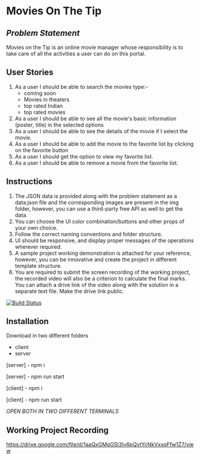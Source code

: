 # Movies On The Tip 
## _Problem Statement_

Movies on the Tip is an online movie manager whose responsibility is to take care of all the activities a user can do on this portal. 

## User Stories
1. As a user I should be able to search the movies type:-
    - coming soon
    - Movies in theaters
    - top rated Indian
    - top rated movies
2. As a user I should be able to see all the movie's basic information (poster, title) in the selected options
3. As a user I should be able to see the details of the movie if I select the movie.
4. As a user I should be able to add the movie to the favorite list by clicking on the favorite button
5. As a user I should get the option to view my favorite list.
6. As a user I should be able to remove a movie from the favorite list.
## Instructions
1. The JSON data is provided along with the problem statement as a data.json file and the corresponding images are present in the img folder, however, you can use a third-party free API as well to get the data.
2. You can choose the UI color combination/buttons and other props of your own choice.
3. Follow the correct naming conventions and folder structure.
4. UI should be responsive, and display proper messages of the operations wherever required.
5. A sample project working demonstration is attached for your reference, however, you can be innovative and create the project in different template structure.
6. You are required to submit the screen recording of the working project, the recorded video will also be a criterion to calculate the final marks. You can attach a drive link of the video along with the solution in a separate text file. Make the drive link public. 


[![Build Status](https://travis-ci.org/joemccann/dillinger.svg?branch=master)](https://travis-ci.org/joemccann/dillinger)

## Installation
Download in two different folders
- client
- server

[server] - npm i

[server] - npm run start

[client] - npm i

[client] - npm run start

 _OPEN BOTH IN TWO DIFFERENT TERMINALS_

## Working Project Recording
https://drive.google.com/file/d/1aaQxGMqGSI3Iv6pQvtYcNkVxxqFfw1Z7/view
